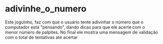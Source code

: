 # adivinhe_o_numero
Este joguinho, faz com que o usuário tente adivinhar o número que o computador está "pensando", dando dicas para que ele acerte com o menor número de palpites. No final ele mostra uma mensagem de validação com o total de tentativas até acertar 
